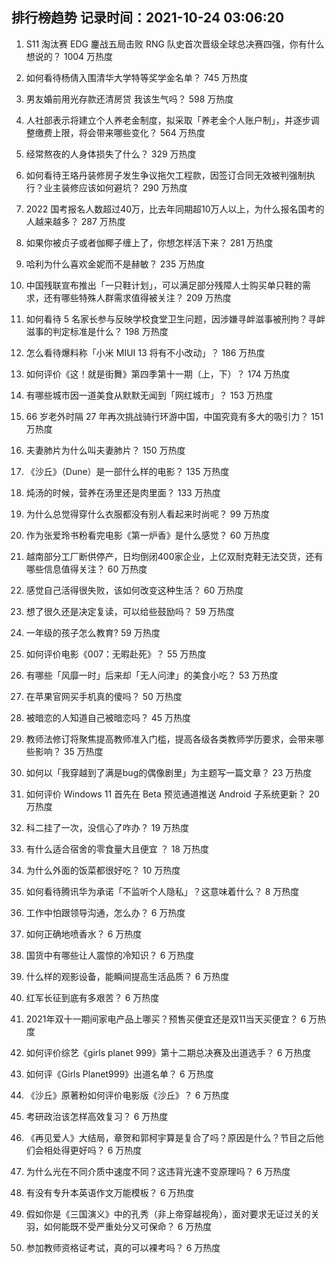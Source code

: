 
## 排行榜趋势 记录时间：2021-10-24 03:06:20
  
  1. S11 淘汰赛 EDG 鏖战五局击败 RNG 队史首次晋级全球总决赛四强，你有什么想说的？ 1004 万热度
    
  2. 如何看待杨倩入围清华大学特等奖学金名单？ 745 万热度
    
  3. 男友婚前用光存款还清房贷 我该生气吗？ 598 万热度
    
  4. 人社部表示将建立个人养老金制度，拟采取「养老金个人账户制」，并逐步调整缴费上限，将会带来哪些变化？ 564 万热度
    
  5. 经常熬夜的人身体损失了什么？ 329 万热度
    
  6. 如何看待王珞丹装修房子发生争议拖欠工程款，因签订合同无效被判强制执行？业主装修应该如何避坑？ 290 万热度
    
  7. 2022 国考报名人数超过40万，比去年同期超10万人以上，为什么报名国考的人越来越多？ 287 万热度
    
  8. 如果你被贞子或者伽椰子缠上了，你想怎样活下来？ 281 万热度
    
  9. 哈利为什么喜欢金妮而不是赫敏？ 235 万热度
    
  10. 中国残联宣布推出「一只鞋计划」，可以满足部分残障人士购买单只鞋的需求，还有哪些特殊人群需求值得被关注？ 209 万热度
    
  11. 如何看待 5 名家长参与反映学校食堂卫生问题，因涉嫌寻衅滋事被刑拘？寻衅滋事的判定标准是什么？ 198 万热度
    
  12. 怎么看待爆料称「小米 MIUI 13 将有不小改动」？ 186 万热度
    
  13. 如何评价《这！就是街舞》第四季第十一期（上，下）？ 174 万热度
    
  14. 有哪些城市因一道美食从默默无闻到「网红城市」？ 153 万热度
    
  15. 66 岁老外时隔 27 年再次挑战骑行环游中国，中国究竟有多大的吸引力？ 151 万热度
    
  16. 夫妻肺片为什么叫夫妻肺片？ 150 万热度
    
  17. 《沙丘》（Dune）是一部什么样的电影？ 135 万热度
    
  18. 炖汤的时候，营养在汤里还是肉里面？ 133 万热度
    
  19. 为什么总觉得穿什么衣服都没有别人看起来时尚呢？ 99 万热度
    
  20. 作为张爱玲书粉看完电影《第一炉香》是什么感觉？ 60 万热度
    
  21. 越南部分工厂断供停产，日均倒闭400家企业，上亿双耐克鞋无法交货，还有哪些信息值得关注？ 60 万热度
    
  22. 感觉自己活得很失败，该如何改变这种生活？ 60 万热度
    
  23. 想了很久还是决定复读，可以给些鼓励吗？ 59 万热度
    
  24. 一年级的孩子怎么教育? 59 万热度
    
  25. 如何评价电影《007：无暇赴死》？ 55 万热度
    
  26. 有哪些「风靡一时」后来却「无人问津」的美食小吃？ 53 万热度
    
  27. 在苹果官网买手机真的傻吗？ 50 万热度
    
  28. 被暗恋的人知道自己被暗恋吗？ 45 万热度
    
  29. 教师法修订将聚焦提高教师准入门槛，提高各级各类教师学历要求，会带来哪些影响？ 35 万热度
    
  30. 如何以「我穿越到了满是bug的偶像剧里」为主题写一篇文章？ 23 万热度
    
  31. 如何评价 Windows 11 首先在 Beta 预览通道推送 Android 子系统更新？ 20 万热度
    
  32. 科二挂了一次，没信心了咋办？ 19 万热度
    
  33. 有什么适合宿舍的零食量大且便宜 ？ 18 万热度
    
  34. 为什么外面的饭菜都很好吃？ 10 万热度
    
  35. 如何看待腾讯华为承诺「不监听个人隐私」？这意味着什么？ 8 万热度
    
  36. 工作中怕跟领导沟通，怎么办？ 6 万热度
    
  37. 如何正确地喷香水？ 6 万热度
    
  38. 国货中有哪些让人震惊的冷知识？ 6 万热度
    
  39. 什么样的观影设备，能瞬间提高生活品质？ 6 万热度
    
  40. 红军长征到底有多艰苦？ 6 万热度
    
  41. 2021年双十一期间家电产品上哪买？预售买便宜还是双11当天买便宜？ 6 万热度
    
  42. 如何评价综艺《girls planet 999》第十二期总决赛及出道选手？ 6 万热度
    
  43. 如何评《Girls Planet999》出道名单？ 6 万热度
    
  44. 《沙丘》原著粉如何评价电影版《沙丘》？ 6 万热度
    
  45. 考研政治该怎样高效复习？ 6 万热度
    
  46. 《再见爱人》大结局，章贺和郭柯宇算是复合了吗？原因是什么？节目之后他们会相处得更好吗？ 6 万热度
    
  47. 为什么光在不同介质中速度不同？这违背光速不变原理吗？ 6 万热度
    
  48. 有没有专升本英语作文万能模板？ 6 万热度
    
  49. 假如你是《三国演义》中的孔秀（非上帝穿越视角），面对要求无证过关的关羽，如何能既不受严重处分又可保命？ 6 万热度
    
  50. 参加教师资格证考试，真的可以裸考吗？ 6 万热度
    